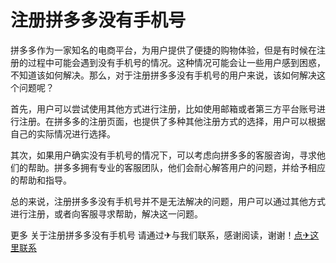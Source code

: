 # 注册拼多多没有手机号

拼多多作为一家知名的电商平台，为用户提供了便捷的购物体验，但是有时候在注册的过程中可能会遇到没有手机号的情况。这种情况可能会让一些用户感到困惑，不知道该如何解决。那么，对于注册拼多多没有手机号的用户来说，该如何解决这个问题呢？

首先，用户可以尝试使用其他方式进行注册，比如使用邮箱或者第三方平台账号进行注册。在拼多多的注册页面，也提供了多种其他注册方式的选择，用户可以根据自己的实际情况进行选择。

其次，如果用户确实没有手机号的情况下，可以考虑向拼多多的客服咨询，寻求他们的帮助。拼多多拥有专业的客服团队，他们会耐心解答用户的问题，并给予相应的帮助和指导。

总的来说，注册拼多多没有手机号并不是无法解决的问题，用户可以通过其他方式进行注册，或者向客服寻求帮助，解决这一问题。

更多 关于注册拼多多没有手机号 请通过✈与我们联系，感谢阅读，谢谢！[点✈这里联系](https://c.k02.cc)